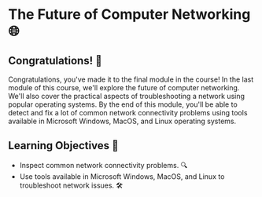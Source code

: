 # The Future of Computer Networking 🌐

## Congratulations! 🎉

Congratulations, you've made it to the final module in the course! In the last module of this course, we'll explore the future of computer networking. We'll also cover the practical aspects of troubleshooting a network using popular operating systems. By the end of this module, you'll be able to detect and fix a lot of common network connectivity problems using tools available in Microsoft Windows, MacOS, and Linux operating systems.

## Learning Objectives 🎯

- Inspect common network connectivity problems. 🔍
- Use tools available in Microsoft Windows, MacOS, and Linux to troubleshoot network issues. 🛠️